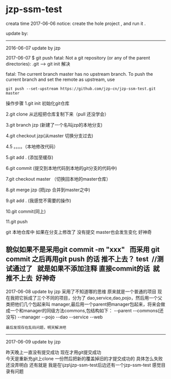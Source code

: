 # jzp-ssm-test

creata time 2017-06-06
notice: create the hole project , and run it .


update by:

------------------------------------------
2016-06-07 update by jzp

2017-06-07 $ git push fatal: Not a git repository (or any of the parent directories): .git
  --> git init 解决

fatal: The current branch master has no upstream branch.
To push the current branch and set the remote as upstream, use

    git push --set-upstream https://github.com/jzp-cn/jzp-ssm-test.git master

操作步骤
1.git init 初始化git仓库

2.git clone 从远程把仓库复制下来（pull 还没学会）

3.git branch jzp (新建了一个名叫jzp的本地分支)

4.git checkout jzp(从master 切换分支过去)

4.5  。。。。（本地修改代码）

5.git add .  (添加至缓存)

6.git commit (提交到本地代码到本地的git分支的代码中)

7.git checkout master  （切换回本地的master仓库）

8.git merge jzp (把jzp 合并到master之中)

9.git add . (我感觉不需要的操作)

10.git commit(同上)

11.git push




git 本地仓库中 如果在分支上修改了 没有提交  master也会发生变化  好神奇
 
貌似如果不是采用git commit -m "xxx"   而采用 git commit 之后再用git push 的话 推不上去？ 
test  //测试通过了   就是如果不添加注释 直接commit的话  就推不上去  好神奇
--------------------------------------------------------------------------------------
2017-06-08  update by jzp
采用了不知道哪的思维 
原来就是一个普通的项目
现在我把它拆成了三个不同的项目，分为了 dao,service,dao,pojo，然后用一个父类把他们几个包起来叫 manager,最后用一个parent把manager包起来，将来会做成一个和manager的同级方法commons,包结构如下：
--parent
 --commons(还没写)
 --manager
	--pojo
	--dao
	--service
	--web
	
	
	最后发现存在乱码问题，明天解决吧
-------------------------------------------------------------
2017-06-09  update by jzp

昨天晚上一直没有提交成功  现在才用git提交成功  
今天是重新充git上clone 一份然后把新的覆盖掉旧的才提交成功的 
具体怎么失败还没弄明白
还有就是 我是在\jzp\jzp-ssm-test后边还有一个jzp-ssm-test  感觉目录有问题


